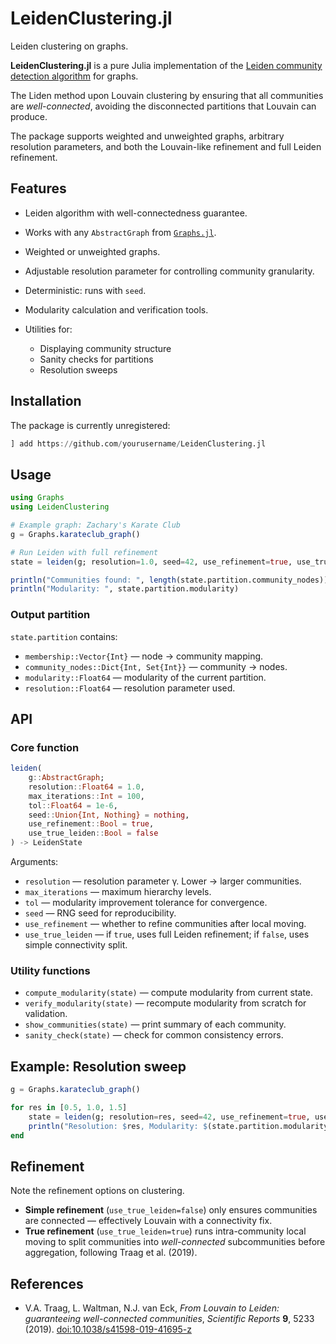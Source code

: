 # LeidenClustering.jl
Leiden clustering on graphs.

**LeidenClustering.jl** is a pure Julia implementation of the [Leiden community detection algorithm](https://www.nature.com/articles/s41598-019-41695-z) for graphs.

The Liden method upon Louvain clustering by ensuring that all communities are *well-connected*, avoiding the disconnected partitions that Louvain can produce.

The package supports weighted and unweighted graphs, arbitrary resolution parameters, and both the Louvain-like refinement and full Leiden refinement.

## Features

* Leiden algorithm with well-connectedness guarantee.
* Works with any `AbstractGraph` from [`Graphs.jl`](https://github.com/JuliaGraphs/Graphs.jl).
* Weighted or unweighted graphs.
* Adjustable resolution parameter for controlling community granularity.
* Deterministic: runs with `seed`.
* Modularity calculation and verification tools.
* Utilities for:

  * Displaying community structure
  * Sanity checks for partitions
  * Resolution sweeps

## Installation

The package is currently unregistered:

```julia
] add https://github.com/yourusername/LeidenClustering.jl
```

## Usage

```julia
using Graphs
using LeidenClustering

# Example graph: Zachary's Karate Club
g = Graphs.karateclub_graph()

# Run Leiden with full refinement
state = leiden(g; resolution=1.0, seed=42, use_refinement=true, use_true_leiden=true)

println("Communities found: ", length(state.partition.community_nodes))
println("Modularity: ", state.partition.modularity)
```

### Output partition

`state.partition` contains:

* `membership::Vector{Int}` — node → community mapping.
* `community_nodes::Dict{Int, Set{Int}}` — community → nodes.
* `modularity::Float64` — modularity of the current partition.
* `resolution::Float64` — resolution parameter used.

## API

### Core function

```julia
leiden(
    g::AbstractGraph;
    resolution::Float64 = 1.0,
    max_iterations::Int = 100,
    tol::Float64 = 1e-6,
    seed::Union{Int, Nothing} = nothing,
    use_refinement::Bool = true,
    use_true_leiden::Bool = false
) -> LeidenState
```

Arguments:

* `resolution` — resolution parameter γ. Lower → larger communities.
* `max_iterations` — maximum hierarchy levels.
* `tol` — modularity improvement tolerance for convergence.
* `seed` — RNG seed for reproducibility.
* `use_refinement` — whether to refine communities after local moving.
* `use_true_leiden` — if `true`, uses full Leiden refinement; if `false`, uses simple connectivity split.

### Utility functions

* `compute_modularity(state)` — compute modularity from current state.
* `verify_modularity(state)` — recompute modularity from scratch for validation.
* `show_communities(state)` — print summary of each community.
* `sanity_check(state)` — check for common consistency errors.

## Example: Resolution sweep

```julia
g = Graphs.karateclub_graph()

for res in [0.5, 1.0, 1.5]
    state = leiden(g; resolution=res, seed=42, use_refinement=true, use_true_leiden=true)
    println("Resolution: $res, Modularity: $(state.partition.modularity), Communities: $(length(state.partition.community_nodes))")
end
```

## Refinement

Note the refinement options on clustering.

* **Simple refinement** (`use_true_leiden=false`) only ensures communities are connected — effectively Louvain with a connectivity fix.
* **True refinement** (`use_true_leiden=true`) runs intra-community local moving to split communities into *well-connected* subcommunities before aggregation, following Traag et al. (2019).

## References

* V.A. Traag, L. Waltman, N.J. van Eck,
  *From Louvain to Leiden: guaranteeing well-connected communities*,
  *Scientific Reports* **9**, 5233 (2019).
  [doi:10.1038/s41598-019-41695-z](https://doi.org/10.1038/s41598-019-41695-z)
